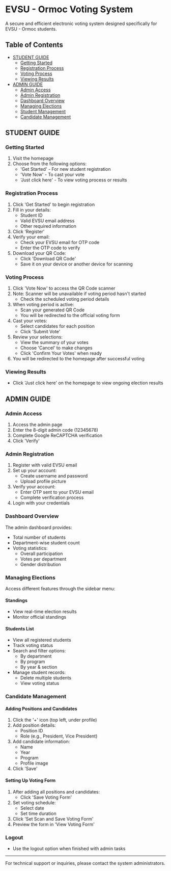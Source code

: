 # EVSU - Ormoc Voting System

A secure and efficient electronic voting system designed specifically for EVSU - Ormoc students.

## Table of Contents
- [STUDENT GUIDE](#student-guide)
  - [Getting Started](#getting-started)
  - [Registration Process](#registration-process)
  - [Voting Process](#voting-process)
  - [Viewing Results](#viewing-results)
- [ADMIN GUIDE](#admin-guide)
  - [Admin Access](#admin-access)
  - [Admin Registration](#admin-registration)
  - [Dashboard Overview](#dashboard-overview)
  - [Managing Elections](#managing-elections)
  - [Student Management](#student-management)
  - [Candidate Management](#candidate-management)

## STUDENT GUIDE

### Getting Started
1. Visit the homepage
2. Choose from the following options:
   - 'Get Started' - For new student registration
   - 'Vote Now' - To cast your vote
   - 'Just click here' - To view voting process or results

### Registration Process
1. Click 'Get Started' to begin registration
2. Fill in your details:
   - Student ID
   - Valid EVSU email address
   - Other required information
3. Click 'Register'
4. Verify your email:
   - Check your EVSU email for OTP code
   - Enter the OTP code to verify
5. Download your QR Code:
   - Click 'Download QR Code'
   - Save it on your device or another device for scanning

### Voting Process
1. Click 'Vote Now' to access the QR Code scanner
2. Note: Scanner will be unavailable if voting period hasn't started
   - Check the scheduled voting period details
3. When voting period is active:
   - Scan your generated QR Code
   - You will be redirected to the official voting form
4. Cast your votes:
   - Select candidates for each position
   - Click 'Submit Vote'
5. Review your selections:
   - View the summary of your votes
   - Choose 'Cancel' to make changes
   - Click 'Confirm Your Votes' when ready
6. You will be redirected to the homepage after successful voting

### Viewing Results
- Click 'Just click here' on the homepage to view ongoing election results

## ADMIN GUIDE

### Admin Access
1. Access the admin page
2. Enter the 8-digit admin code (12345678)
3. Complete Google ReCAPTCHA verification
4. Click 'Verify'

### Admin Registration
1. Register with valid EVSU email
2. Set up your account:
   - Create username and password
   - Upload profile picture
3. Verify your account:
   - Enter OTP sent to your EVSU email
   - Complete verification process
4. Login with your credentials

### Dashboard Overview
The admin dashboard provides:
- Total number of students
- Department-wise student count
- Voting statistics:
  - Overall participation
  - Votes per department
  - Gender distribution

### Managing Elections
Access different features through the sidebar menu:

#### Standings
- View real-time election results
- Monitor official standings

#### Students List
- View all registered students
- Track voting status
- Search and filter options:
  - By department
  - By program
  - By year & section
- Manage student records:
  - Delete multiple students
  - View voting status

### Candidate Management
#### Adding Positions and Candidates
1. Click the '+' icon (top left, under profile)
2. Add position details:
   - Position ID
   - Role (e.g., President, Vice President)
3. Add candidate information:
   - Name
   - Year
   - Program
   - Profile image
4. Click 'Save'

#### Setting Up Voting Form
1. After adding all positions and candidates:
   - Click 'Save Voting Form'
2. Set voting schedule:
   - Select date
   - Set time duration
3. Click 'Set Scan and Save Voting Form'
4. Preview the form in 'View Voting Form'

### Logout
- Use the logout option when finished with admin tasks

---

For technical support or inquiries, please contact the system administrators.
